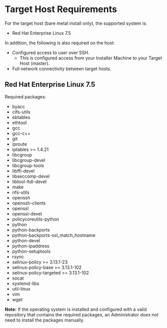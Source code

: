 

# Target Host Requirements

For the target host (bare metal install only), the supported system is:
- Red Hat Enterprise Linux 7.5

In addition, the following is also required on the host:
- Configured access to user over SSH.
  - This is configured access from your Installer Machine to your Target Host (master).
- Full network connectivity between target hosts.


## Red Hat Enterprise Linux 7.5

Required packages:
  - byacc
  - cifs-utils
  - ebtables
  - ethtool
  - gcc
  - gcc-c++
  - git
  - iproute
  - iptables >= 1.4.21
  - libcgroup
  - libcgroup-devel
  - libcgroup-tools
  - libffi-devel
  - libseccomp-devel
  - libtool-ltdl-devel
  - make
  - nfs-utils
  - openssh
  - openssh-clients
  - openssl
  - openssl-devel
  - policycoreutils-python
  - python
  - python-backports
  - python-backports-ssl_match_hostname
  - python-devel
  - python-ipaddress
  - python-setuptools
  - rsync
  - selinux-policy >= 3.13.1-23
  - selinux-policy-base >= 3.13.1-102
  - selinux-policy-targeted >= 3.13.1-102
  - socat
  - systemd-libs
  - util-linux
  - vim
  - wget

**Note:** If the operating system is installed and configured with a valid repository that contains the required packages, an Administrator _does not_ need to install the packages manually. 
